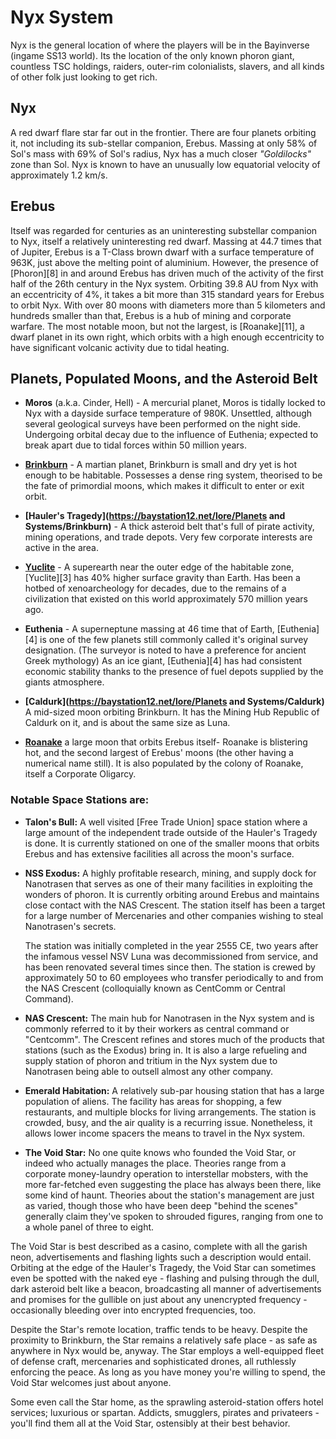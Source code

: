 # Nyx System

Nyx is the general location of where the players will be in the Bayinverse (ingame SS13 world). Its the location of the only known phoron giant, countless TSC holdings, raiders, outer-rim colonialists, slavers, and all kinds of other folk just looking to get rich.

## Nyx

A red dwarf flare star far out in the frontier. There are four planets orbiting it, not including its sub-stellar companion, Erebus. Massing at only 58% of Sol's mass with 69% of Sol's radius, Nyx has a much closer _"Goldilocks"_ zone than Sol. Nyx is known to have an unusually low equatorial velocity of approximately 1.2 km/s.

## Erebus

Itself was regarded for centuries as an uninteresting substellar companion to Nyx, itself a relatively uninteresting red dwarf. Massing at 44.7 times that of Jupiter, Erebus is a T-Class brown dwarf with a surface temperature of 963K, just above the melting point of aluminium. However, the presence of [Phoron][8] in and around Erebus has driven much of the activity of the first half of the 26th century in the Nyx system. Orbiting 39.8 AU from Nyx with an eccentricity of 4%, it takes a bit more than 315 standard years for Erebus to orbit Nyx. With over 80 moons with diameters more than 5 kilometers and hundreds smaller than that, Erebus is a hub of mining and corporate warfare. The most notable moon, but not the largest, is [Roanake][11], a dwarf planet in its own right, which orbits with a high enough eccentricity to have significant volcanic activity due to tidal heating.

## Planets, Populated Moons, and the Asteroid Belt

* **Moros** (a.k.a. Cinder, Hell) - A mercurial planet, Moros is tidally locked to Nyx with a dayside surface temperature of 980K. Unsettled, although several geological surveys have been performed on the night side. Undergoing orbital decay due to the influence of Euthenia; expected to break apart due to tidal forces within 50 million years.

* **[Brinkburn](https://baystation12.net/lore/Planets-and-Systems/Nyx/Brinkburn)** \- A martian planet, Brinkburn is small and dry yet is hot enough to be habitable. Possesses a dense ring system, theorised to be the fate of primordial moons, which makes it difficult to enter or exit orbit.

* **[Hauler's Tragedy](https://baystation12.net/lore/Planets and Systems/Brinkburn)** \- A thick asteroid belt that's full of pirate activity, mining operations, and trade depots. Very few corporate interests are active in the area.

* **[Yuclite](https://baystation12.net/lore/Planets-and-Systems/Nyx/Yuclite)** \- A superearth near the outer edge of the habitable zone, [Yuclite][3] has 40% higher surface gravity than Earth. Has been a hotbed of xenoarcheology for decades, due to the remains of a civilization that existed on this world approximately 570 million years ago.

* **Euthenia** \- A superneptune massing at 46 time that of Earth, [Euthenia][4] is one of the few planets still commonly called it's original survey designation. (The surveyor is noted to have a preference for ancient Greek mythology) As an ice giant, [Euthenia][4] has had consistent economic stability thanks to the presence of fuel depots supplied by the giants atmosphere.

* **[Caldurk](https://baystation12.net/lore/Planets and Systems/Caldurk)** A mid-sized moon orbiting Brinkburn. It has the Mining Hub Republic of Caldurk on it, and is about the same size as Luna.

* **[Roanake](https://baystation12.net/lore/Planets-and-Systems/Nyx/Roanake)** a large moon that orbits Erebus itself- Roanake is blistering hot, and the second largest of Erebus' moons (the other having a numerical name still). It is also populated by the colony of Roanake, itself a Corporate Oligarcy.

### Notable Space Stations are:

* **Talon's Bull:** A well visited [Free Trade Union] space station where a large amount of the independent trade outside of the Hauler's Tragedy is done. It is currently stationed on one of the smaller moons that orbits Erebus and has extensive facilities all across the moon's surface.

* **NSS Exodus:** A highly profitable research, mining, and supply dock for Nanotrasen that serves as one of their many facilities in exploiting the wonders of phoron. It is currently orbiting around Erebus and maintains close contact with the NAS Crescent. The station itself has been a target for a large number of Mercenaries and other companies wishing to steal Nanotrasen's secrets.

   The station was initially completed in the year 2555 CE, two years after the infamous vessel NSV Luna was decommissioned from service, and has been renovated several times since then. The station is crewed by approximately 50 to 60 employees who transfer periodically to and from the NAS Crescent (colloquially known as CentComm or Central Command).

* **NAS Crescent:** The main hub for Nanotrasen in the Nyx system and is commonly referred to it by their workers as central command or "Centcomm". The Crescent refines and stores much of the products that stations (such as the Exodus) bring in. It is also a large refueling and supply station of phoron and tritium in the Nyx system due to Nanotrasen being able to outsell almost any other company.

* **Emerald Habitation:** A relatively sub-par housing station that has a large population of aliens. The facility has areas for shopping, a few restaurants, and multiple blocks for living arrangements. The station is crowded, busy, and the air quality is a recurring issue. Nonetheless, it allows lower income spacers the means to travel in the Nyx system.

* **The Void Star:** No one quite knows who founded the Void Star, or indeed who actually manages the place. Theories range from a corporate money-laundry operation to interstellar mobsters, with the more far-fetched even suggesting the place has always been there, like some kind of haunt. Theories about the station's management are just as varied, though those who have been deep "behind the scenes" generally claim they've spoken to shrouded figures, ranging from one to a whole panel of three to eight.

The Void Star is best described as a casino, complete with all the garish neon, advertisements and flashing lights such a description would entail. Orbiting at the edge of the Hauler's Tragedy, the Void Star can sometimes even be spotted with the naked eye - flashing and pulsing through the dull, dark asteroid belt like a beacon, broadcasting all manner of advertisements and promises for the gullible on just about any unencrypted frequency - occasionally bleeding over into encrypted frequencies, too.

Despite the Star's remote location, traffic tends to be heavy. Despite the proximity to Brinkburn, the Star remains a relatively safe place - as safe as anywhere in Nyx would be, anyway. The Star employs a well-equipped fleet of defense craft, mercenaries and sophisticated drones, all ruthlessly enforcing the peace. As long as you have money you're willing to spend, the Void Star welcomes just about anyone.

Some even call the Star home, as the sprawling asteroid-station offers hotel services; luxurious or spartan. Addicts, smugglers, pirates and privateers - you'll find them all at the Void Star, ostensibly at their best behavior.



